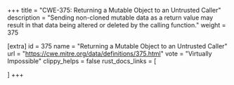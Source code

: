 +++
title = "CWE-375: Returning a Mutable Object to an Untrusted Caller"
description	= "Sending non-cloned mutable data as a return value may result in that data being altered or deleted by the calling function."
weight = 375

[extra]
id = 375
name = "Returning a Mutable Object to an Untrusted Caller"
url = "https://cwe.mitre.org/data/definitions/375.html"
vote = "Virtually Impossible"
clippy_helps = false
rust_docs_links = [
	
]
+++

